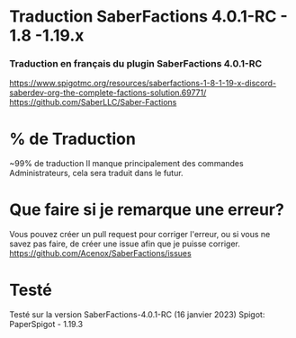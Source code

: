 # Traduction SaberFactions 4.0.1-RC - 1.8 -1.19.x

### Traduction en français du plugin SaberFactions 4.0.1-RC

https://www.spigotmc.org/resources/saberfactions-1-8-1-19-x-discord-saberdev-org-the-complete-factions-solution.69771/
https://github.com/SaberLLC/Saber-Factions

# % de Traduction

~99% de traduction
Il manque principalement des commandes Administrateurs, cela sera traduit dans le futur.

# Que faire si je remarque une erreur?

Vous pouvez créer un pull request pour corriger l'erreur, ou si vous ne savez pas faire, de créer une issue afin que je puisse corriger.
https://github.com/Acenox/SaberFactions/issues

# Testé

Testé sur la version SaberFactions-4.0.1-RC (16 janvier 2023)
Spigot: PaperSpigot - 1.19.3


